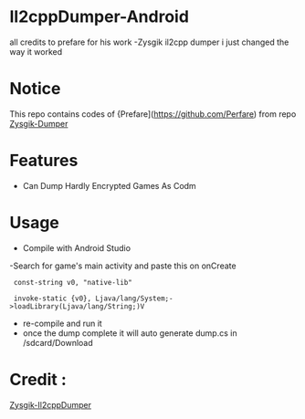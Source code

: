 # Il2cppDumper-Android
all credits to prefare for his work -Zysgik il2cpp dumper i just changed the way it worked 

# Notice
This repo contains codes of {Prefare](https://github.com/Perfare) from repo [Zysgik-Dumper](https://github.com/Perfare/Zygisk-Il2CppDumper)

# Features
- Can Dump Hardly Encrypted Games As Codm

# Usage 
- Compile with Android Studio

-Search for game's main activity and paste this on onCreate
```smali
 const-string v0, "native-lib"
 
 invoke-static {v0}, Ljava/lang/System;->loadLibrary(Ljava/lang/String;)V
```
- re-compile and run it
- once the dump complete it will auto generate dump.cs in /sdcard/Download

# Credit :
[Zysgik-Il2cppDumper](https://github.com/Perfare/Zygisk-Il2CppDumper) <br/>
